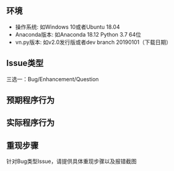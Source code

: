 ## 环境

* 操作系统: 如Windows 10或者Ubuntu 18.04
* Anaconda版本: 如Anaconda 18.12 Python 3.7 64位
* vn.py版本: 如v2.0发行版或者dev branch 20190101（下载日期）

## Issue类型
三选一：Bug/Enhancement/Question

## 预期程序行为


## 实际程序行为


## 重现步骤

针对Bug类型Issue，请提供具体重现步骤以及报错截图

